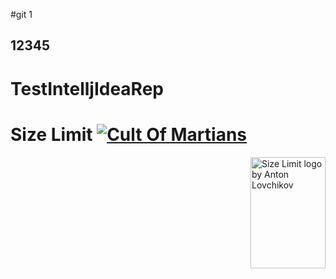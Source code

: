 #git 1
## 12345
# TestIntelljIdeaRep

# Size Limit [![Cult Of Martians][cult-img]][cult]



<img src="https://ai.github.io/size-limit/logo.svg" align="right"
     title="Size Limit logo by Anton Lovchikov" width="120" height="178">
     
 [cult-img]: http://cultofmartians.com/assets/badges/badge.svg
 [cult]:     http://cultofmartians.com/tasks/size-limit-config.html
